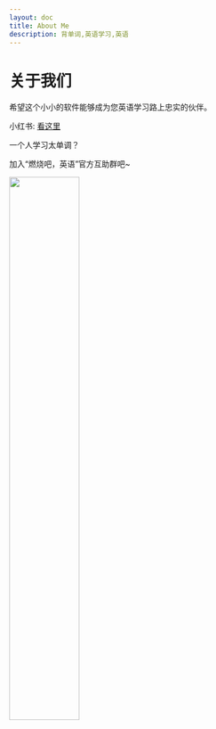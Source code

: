 ```yaml
---
layout: doc
title: About Me
description: 背单词,英语学习,英语
---
```


# 关于我们

希望这个小小的软件能够成为您英语学习路上忠实的伙伴。

小红书: [看这里](https://www.xiaohongshu.com/explore/64b27a11000000003500bb3c)

一个人学习太单调？

加入“燃烧吧，英语”官方互助群吧~

<img src="/wechat.JPG" style="width:50%">